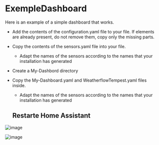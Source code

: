 # ExempleDashboard

Here is an example of a simple dashboard that works.

- Add the contents of the configuration.yaml file to your file. If elements are already present, do not remove them, copy only the missing parts.
- Copy the contents of the sensors.yaml file into your file.
  - Adapt the names of the sensors according to the names that your installation has generated
- Create a My-Dashbord directory
- Copy the My-Dashboard.yaml and WeatherflowTempest.yaml files inside.
  - Adapt the names of the sensors according to the names that your installation has generated
 
  ## Restarte Home Assistant

![image](https://github.com/MichelJourdain/WeatherFlow-Tempest-HA/assets/83040228/d7ba1e66-06ab-418f-8c02-686de1dd0655)

![image](https://github.com/MichelJourdain/WeatherFlow-Tempest-HA/assets/83040228/d99346ef-4ffe-46ea-872d-20287fb2e8c6)
